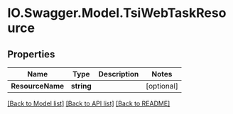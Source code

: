 # IO.Swagger.Model.TsiWebTaskResource
## Properties

Name | Type | Description | Notes
------------ | ------------- | ------------- | -------------
**ResourceName** | **string** |  | [optional] 

[[Back to Model list]](../README.md#documentation-for-models) [[Back to API list]](../README.md#documentation-for-api-endpoints) [[Back to README]](../README.md)

